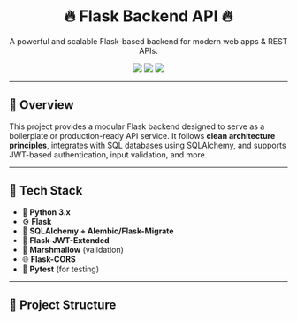 <h1 align="center">🔥 Flask Backend API 🔥</h1>

<p align="center">
  A powerful and scalable Flask-based backend for modern web apps & REST APIs.
</p>

<p align="center">
  <img src="https://img.shields.io/badge/Python-3.8%2B-blue?style=for-the-badge&logo=python" />
  <img src="https://img.shields.io/badge/Flask-2.x-black?style=for-the-badge&logo=flask" />
  <img src="https://img.shields.io/badge/License-MIT-green?style=for-the-badge" />
</p>

---

## 📌 Overview

This project provides a modular Flask backend designed to serve as a boilerplate or production-ready API service. It follows **clean architecture principles**, integrates with SQL databases using SQLAlchemy, and supports JWT-based authentication, input validation, and more.

---

## 🧰 Tech Stack

- 🐍 **Python 3.x**
- ⚙️ **Flask**
- 🧬 **SQLAlchemy + Alembic/Flask-Migrate**
- 🔐 **Flask-JWT-Extended**
- 🧼 **Marshmallow** (validation)
- 🌐 **Flask-CORS**
- 🧪 **Pytest** (for testing)

---

## 📁 Project Structure

